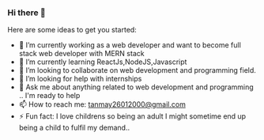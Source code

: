 ### Hi there 👋

<!--
**tanmay2601/tanmay2601** is a ✨ _special_ ✨ repository because its `README.md` (this file) appears on your GitHub profile.-->

Here are some ideas to get you started:

- 🔭 I’m currently working as a web developer and want to become full stack web developer with MERN stack
- 🌱 I’m currently learning ReactJs,NodeJS,Javascript
- 👯 I’m looking to collaborate on web development and programming field.
- 🤔 I’m looking for help with internships
- 💬 Ask me about anything related to web development and programming .. I'm ready to help
- 📫 How to reach me: tanmay26012000@gmail.com
- ⚡ Fun fact: I love childrens so being an adult I might sometime end up being a child to fulfil my demand..

